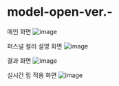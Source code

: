# model-open-ver.-

메인 화면
![image](https://github.com/gradprojectt/model-open-ver.-/assets/76712706/9e86b87c-586f-4ecc-9350-fe6edd7a6819)

퍼스널 컬러 설명 화면
![image](https://github.com/gradprojectt/model-open-ver.-/assets/76712706/34d34d32-2bb7-42c1-8c60-c506e1a6d5e7)

결과 화면
![image](https://github.com/gradprojectt/model-open-ver.-/assets/76712706/14778e34-5a66-4533-b422-e816979c48a2)

실시간 립 적용 화면
![image](https://github.com/gradprojectt/model-open-ver.-/assets/76712706/29747c6c-06af-4d75-8f6e-5efa3fd246c6)
